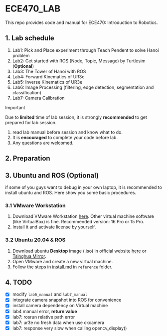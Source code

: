 # ECE470_LAB

This repo provides code and manual for ECE470: Introduction to Robotics.

## 1. Lab schedule

1. Lab1: Pick and Place experiment through Teach Pendent to solve Hanoi problem
2. Lab2: Get started with ROS (Node, Topic, Message) by Turtlesim (**Optional**)
3. Lab3: The Tower of Hanoi with ROS
4. Lab4: Forward Kinematics of UR3e
5. Lab5: Inverse Kinematics of UR3e
6. Lab6: Image Processing (filtering, edge detection, segmentation and classification)
7. Lab7: Camera Calibration

> [!IMPORTANT]
>
> Due to **limited** time of lab session, it is strongly **recommended** to get prepared for lab session.
>
> 1. read lab manual before session and know what to do.
> 2. It is **encouraged** to complete your code before lab.
> 3. Any questions are welcomed.

## 2. Preparation



## 3. Ubuntu and ROS (Optional)

if some of you guys want to debug in your own laptop, it is recommended to install ubuntu and ROS. Here show you some basic procedures.

### 3.1 VMware Workstation

1. Download VMware Workstation [here](https://www.vmware.com/cn/products/workstation-pro/workstation-pro-evaluation.html). Other virtual machine software (like VirtualBox) is fine. Recommended version: 16 Pro or 15 Pro.
2. Install it and activate license by yourself.

### 3.2 Ubuntu 20.04 & ROS

1. Download ubuntu **Desktop** image (.iso) in official website [here](http://www.releases.ubuntu.com/20.04/) or [Tsinghua Mirror](https://mirrors.tuna.tsinghua.edu.cn/ubuntu-releases/20.04.5/).
2. Open VMware and create a new virtual machine.
3. Follow the steps in [install.md](./reference/install.md) in `reference` folder.

## 4. TODO

- [x] modify `lab6_manual` and `lab7_manual`
- [x] integrate camera snapshot into ROS for convenience
- [x] install camera dependency on Virtual machine
- [x] lab4 manual error, **return value**
- [x] lab7: rosrun relative path error
- [x] lab7: ur3e no fresh data when use ckcamera
- [x] lab7: response very slow when calling opencv_display()
